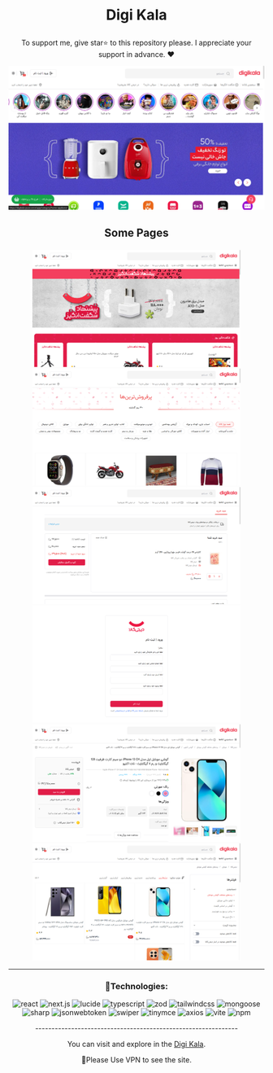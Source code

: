 

# <p align="center" color="#eb5e28">Digi Kala</p>

<p align="center">To support me, give star⭐ to this repository please.
I appreciate your support in advance. ❤</p>

<img src="public/Screenshot (299).png"/>

## <p align="center">Some Pages</p>

<section width="100%" display="flex" align="center" justify-content="center" gap="2rem">
<img src="public/Screenshot (300).png" width="410"/>
<img src="public/Screenshot (301).png" width="410"/>
<img src="public/Screenshot (302).png" width="410"/>
<img src="public/Screenshot (303).png" width="410"/>
<img src="public/Screenshot (304).png" width="410"/>
<img src="public/Screenshot (305).png" width="410"/>
</section>

<hr/>

### <p align="center">🔧Technologies:</p>
<div align="center" >
  
![react](https://img.shields.io/badge/react-f43f5e?style=for-the-badge&logo=react&logoColor=white)
![next.js](https://img.shields.io/badge/next.js-f43f5e?style=for-the-badge&logo=next.js&logoColor=white)
![lucide](https://img.shields.io/badge/lucide-f43f5e?style=for-the-badge&logo=lucide&logoColor=white)
![typescript](https://img.shields.io/badge/typescript-f43f5e?style=for-the-badge&logo=typescript&logoColor=white)
![zod](https://img.shields.io/badge/zod-f43f5e?style=for-the-badge&logo=zod&logoColor=white)
![tailwindcss](https://img.shields.io/badge/tailwindcss-f43f5e?style=for-the-badge&logo=tailwindcss&logoColor=white)
![mongoose](https://img.shields.io/badge/mongoose-f43f5e?style=for-the-badge&logo=chart.js&logoColor=white)
![sharp](https://img.shields.io/badge/sharp-f43f5e?style=for-the-badge&logo=sharp&logoColor=white)
![jsonwebtoken](https://img.shields.io/badge/json.webtoken-f43f5e?style=for-the-badge&logo=json.webtoken&logoColor=white)
![swiper](https://img.shields.io/badge/swiper-f43f5e?style=for-the-badge&logo=swiper&logoColor=white)
![tinymce](https://img.shields.io/badge/tinymce-f43f5e?style=for-the-badge&logo=tinymce&logoColor=white)
![axios](https://img.shields.io/badge/axios-f43f5e?style=for-the-badge&logo=axios&logoColor=white)
![vite](https://img.shields.io/badge/vite-f43f5e?style=for-the-badge&logo=vite&logoColor=white)
![npm](https://img.shields.io/badge/npm-f43f5e?style=for-the-badge&logo=npm&logoColor=white)
  
</div>

<p align="center">--------------------------------------------------------------</p>
  
<p align="center">You can visit and explore in the <a href="https://digikala-puce.vercel.app/" target="_blank">Digi Kala</a>.</p>
<p align="center">📌Please Use VPN to see the site.</p>


